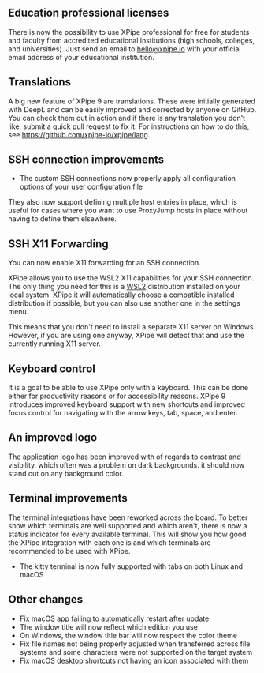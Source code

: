 ## Education professional licenses

There is now the possibility to use XPipe professional for free for students and faculty from accredited educational institutions (high schools, colleges, and universities). Just send an email to hello@xpipe.io with your official email address of your educational institution.

## Translations

A big new feature of XPipe 9 are translations. These were initially generated with DeepL and can be easily improved and corrected by anyone on GitHub. You can check them out in action and if there is any translation you don't like, submit a quick pull request to fix it. For instructions on how to do this, see https://github.com/xpipe-io/xpipe/lang.

## SSH connection improvements

- The custom SSH connections now properly apply all configuration options of your user configuration file

They also now support defining multiple host entries in place, which is useful for cases where you want to use ProxyJump hosts in place without having to define them elsewhere.

## SSH X11 Forwarding

You can now enable X11 forwarding for an SSH connection.

XPipe allows you to use the WSL2 X11 capabilities for your SSH connection. The only thing you need for this is a [WSL2](https://learn.microsoft.com/en-us/windows/wsl/install) distribution installed on your local system. XPipe it will automatically choose a compatible installed distribution if possible, but you can also use another one in the settings menu.

This means that you don't need to install a separate X11 server on Windows. However, if you are using one anyway, XPipe will detect that and use the currently running X11 server.

## Keyboard control

It is a goal to be able to use XPipe only with a keyboard. This can be done either for productivity reasons or for accessibility reasons. XPipe 9 introduces improved keyboard support with new shortcuts and improved focus control for navigating with the arrow keys, tab, space, and enter.

## An improved logo

The application logo has been improved with of regards to contrast and visibility, which often was a problem on dark backgrounds. it should now stand out on any background color.

## Terminal improvements

The terminal integrations have been reworked across the board. To better show which terminals are well supported and which aren't, there is now a status indicator for every available terminal. This will show you how good the XPipe integration with each one is and which terminals are recommended to be used with XPipe. 

- The kitty terminal is now fully supported with tabs on both Linux and macOS 

## Other changes

- Fix macOS app failing to automatically restart after update
- The window title will now reflect which edition you use
- On Windows, the window title bar will now respect the color theme
- Fix file names not being properly adjusted when transferred across file systems and some characters were not supported on the target system
- Fix macOS desktop shortcuts not having an icon associated with them
